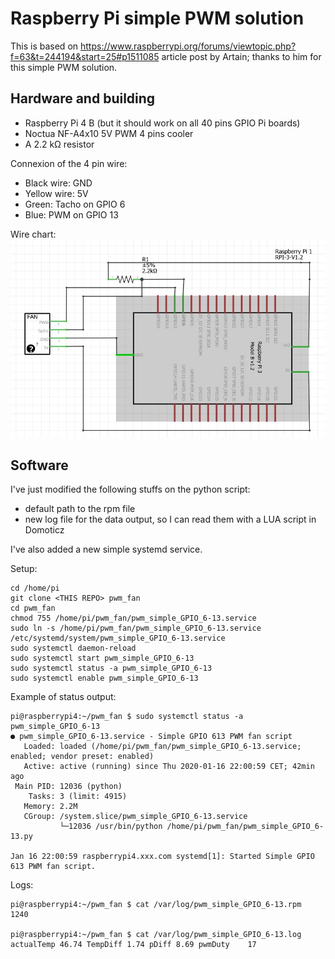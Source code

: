 # Raspberry Pi simple PWM solution

This is based on https://www.raspberrypi.org/forums/viewtopic.php?f=63&t=244194&start=25#p1511085 article post by Artain; thanks to him for this simple PWM solution.

## Hardware and building
- Raspberry Pi 4 B (but it should work on all 40 pins GPIO Pi boards)
- Noctua NF-A4x10 5V PWM 4 pins cooler
- A 2.2 kΩ resistor

Connexion of the 4 pin wire:
- Black wire: GND
- Yellow wire: 5V
- Green: Tacho on GPIO 6
- Blue: PWM on GPIO 13

Wire chart: ![Wiring diagram](electronic_diagram.jpg)

## Software
I've just modified the following stuffs on the python script:
- default path to the rpm file
- new log file for the data output, so I can read them with a LUA script in Domoticz

I've also added a new simple systemd service.

Setup:
```
cd /home/pi
git clone <THIS REPO> pwm_fan
cd pwm_fan
chmod 755 /home/pi/pwm_fan/pwm_simple_GPIO_6-13.service
sudo ln -s /home/pi/pwm_fan/pwm_simple_GPIO_6-13.service /etc/systemd/system/pwm_simple_GPIO_6-13.service
sudo systemctl daemon-reload
sudo systemctl start pwm_simple_GPIO_6-13
sudo systemctl status -a pwm_simple_GPIO_6-13
sudo systemctl enable pwm_simple_GPIO_6-13
```

Example of status output:
```
pi@raspberrypi4:~/pwm_fan $ sudo systemctl status -a pwm_simple_GPIO_6-13
● pwm_simple_GPIO_6-13.service - Simple GPIO 613 PWM fan script
   Loaded: loaded (/home/pi/pwm_fan/pwm_simple_GPIO_6-13.service; enabled; vendor preset: enabled)
   Active: active (running) since Thu 2020-01-16 22:00:59 CET; 42min ago
 Main PID: 12036 (python)
    Tasks: 3 (limit: 4915)
   Memory: 2.2M
   CGroup: /system.slice/pwm_simple_GPIO_6-13.service
           └─12036 /usr/bin/python /home/pi/pwm_fan/pwm_simple_GPIO_6-13.py

Jan 16 22:00:59 raspberrypi4.xxx.com systemd[1]: Started Simple GPIO 613 PWM fan script.
```

Logs:
```
pi@raspberrypi4:~/pwm_fan $ cat /var/log/pwm_simple_GPIO_6-13.rpm
1240

pi@raspberrypi4:~/pwm_fan $ cat /var/log/pwm_simple_GPIO_6-13.log
actualTemp 46.74 TempDiff 1.74 pDiff 8.69 pwmDuty    17
```
